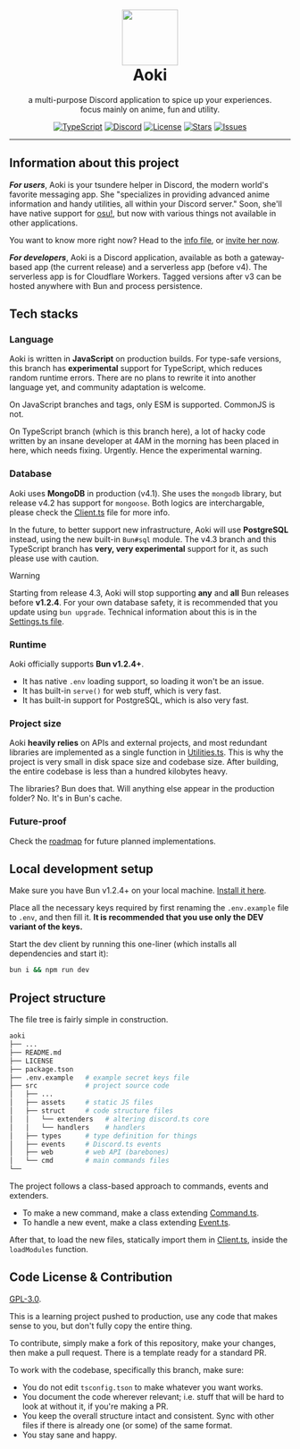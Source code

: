 <h1 align="center"><img src='https://i.imgur.com/Nar1fRE.png' height='100'><br>Aoki</br></h1>
<p align="center">a multi-purpose Discord application to spice up your experiences.<br>focus mainly on anime, fun and utility.</br></p>

<div align="center">

[![TypeScript](https://img.shields.io/badge/TypeScript-007ACC?style=for-the-badge&logo=typescript&logoColor=white)](https://www.typescriptlang.org)
[![Discord](https://img.shields.io/badge/Discord-5865F2?style=for-the-badge&logo=discord&logoColor=white)](https://discord.com/oauth2/authorize?client_id=704992714109878312)
[![License](https://img.shields.io/github/license/ProjectMewo/Aoki?style=for-the-badge)](https://github.com/ProjectMewo/Aoki/blob/main/LICENSE)
[![Stars](https://img.shields.io/github/stars/ProjectMewo/Aoki?style=for-the-badge)](https://github.com/ProjectMewo/Aoki/stargazers)
[![Issues](https://img.shields.io/github/issues/ProjectMewo/Aoki?style=for-the-badge)](https://github.com/ProjectMewo/Aoki/issues)

</div>

---
## Information about this project

***For users***, Aoki is your tsundere helper in Discord, the modern world's favorite messaging app. She "specializes in providing advanced anime information and handy utilities, all within your Discord server." Soon, she'll have native support for [osu!](https://osu.ppy.sh), but now with various things not available in other applications.

You want to know more right now? Head to the [info file](/INFO.md), or [invite her now](https://discord.com/oauth2/authorize?client_id=704992714109878312).

***For developers***, Aoki is a Discord application, available as both a gateway-based app (the current release) and a serverless app (before v4). The serverless app is for Cloudflare Workers. Tagged versions after v3 can be hosted anywhere with Bun and process persistence.

## Tech stacks
### Language
Aoki is written in **JavaScript** on production builds. For type-safe versions, this branch has **experimental** support for TypeScript, which reduces random runtime errors. There are no plans to rewrite it into another language yet, and community adaptation is welcome.

On JavaScript branches and tags, only ESM is supported. CommonJS is not.

On TypeScript branch (which is this branch here), a lot of hacky code written by an insane developer at 4AM in the morning has been placed in here, which needs fixing. Urgently. Hence the experimental warning.

### Database
Aoki uses **MongoDB** in production (v4.1). She uses the `mongodb` library, but release v4.2 has support for `mongoose`. Both logics are interchargable, please check the [Client.ts](/src/struct/Client.ts) file for more info.

In the future, to better support new infrastructure, Aoki will use **PostgreSQL** instead, using the new built-in `Bun#sql` module. The v4.3 branch and this TypeScript branch has **very, very experimental** support for it, as such please use with caution.

> [!WARNING]
> Starting from release 4.3, Aoki will stop supporting **any** and **all** Bun releases before **v1.2.4**. For your own database safety, it is recommended that you update using `bun upgrade`.
> Technical information about this is in the [Settings.ts file](/src/struct/Settings.ts).

### Runtime
Aoki officially supports **Bun v1.2.4+**.
- It has native `.env` loading support, so loading it won't be an issue.
- It has built-in `serve()` for web stuff, which is very fast.
- It has built-in support for PostgreSQL, which is also very fast.

### Project size
Aoki **heavily relies** on APIs and external projects, and most redundant libraries are implemented as a single function in [Utilities.ts](/src/struct/Utilities.ts). This is why the project is very small in disk space size and codebase size. After building, the entire codebase is less than a hundred kilobytes heavy.

The libraries? Bun does that. Will anything else appear in the production folder? No. It's in Bun's cache.

### Future-proof
Check the [roadmap](#6) for future planned implementations.

## Local development setup
Make sure you have Bun v1.2.4+ on your local machine. [Install it here](https://bun.sh).

Place all the necessary keys required by first renaming the `.env.example` file to `.env`, and then fill it. **It is recommended that you use only the DEV variant of the keys.**

Start the dev client by running this one-liner (which installs all dependencies and start it):
```bash
bun i && npm run dev
```

## Project structure
The file tree is fairly simple in construction.
```bash
aoki
├── ...
├── README.md
├── LICENSE
├── package.tson
├── .env.example   # example secret keys file
├── src            # project source code
│   ├── ...
│   ├── assets     # static JS files
│   ├── struct     # code structure files
│   │   └── extenders   # altering discord.ts core
│   │   └── handlers    # handlers
│   ├── types      # type definition for things
│   ├── events     # Discord.ts events
│   ├── web        # web API (barebones)
│   └── cmd        # main commands files
└── 
```
The project follows a class-based approach to commands, events and extenders. 
- To make a new command, make a class extending [Command.ts](/src/struct/handlers/Command.ts).
- To handle a new event, make a class extending [Event.ts](/src/struct/handlers/Event.ts).

After that, to load the new files, statically import them in [Client.ts](/src/struct/Client.ts), inside the `loadModules` function.

## Code License & Contribution
[GPL-3.0](/LICENSE).

This is a learning project pushed to production, use any code that makes sense to you, but don't fully copy the entire thing.

To contribute, simply make a fork of this repository, make your changes, then make a pull request. There is a template ready for a standard PR.

To work with the codebase, specifically this branch, make sure:
- You do not edit `tsconfig.tson` to make whatever you want works.
- You document the code wherever relevant; i.e. stuff that will be hard to look at without it, if you're making a PR.
- You keep the overall structure intact and consistent. Sync with other files if there is already one (or some) of the same format.
- You stay sane and happy.